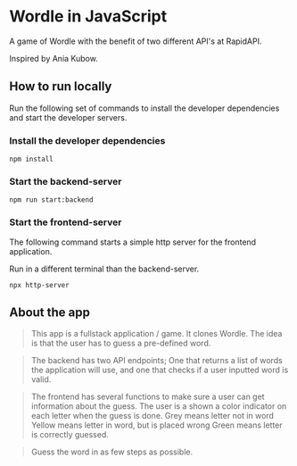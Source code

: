 # Wordle in JavaScript

A game of Wordle with the benefit of two different API's at RapidAPI.

Inspired by Ania Kubow.

## How to run locally

Run the following set of commands to install the developer dependencies and start the developer servers.

### Install the developer dependencies

```
npm install
```

### Start the backend-server

```
npm run start:backend
```

### Start the frontend-server

The following command starts a simple http server for the frontend application.

Run in a different terminal than the backend-server.

```
npx http-server
```

## About the app

> This app is a fullstack application / game.
> It clones Wordle.
> The idea is that the user has to guess a pre-defined word.

> The backend has two API endpoints;
> One that returns a list of words the application will use,
> and one that checks if a user inputted word is valid.

> The frontend has several functions to make sure a user can get information about the guess.
> The user is a shown a color indicator on each letter when the guess is done.
> Grey means letter not in word
> Yellow means letter in word, but is placed wrong
> Green means letter is correctly guessed.

> Guess the word in as few steps as possible.
